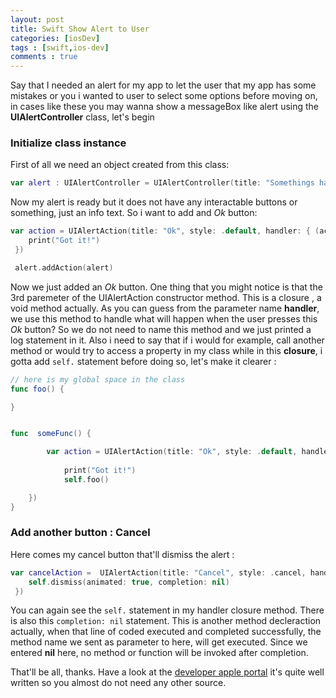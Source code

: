 ```yaml
---
layout: post
title: Swift Show Alert to User  
categories: [iosDev]
tags : [swift,ios-dev]
comments : true
---
```


Say that I needed an alert for my app to let the user that my app has some mistakes or you i wanted to user to select some options before moving on, in cases like these you may wanna show a messageBox like alert using the **UIAlertController** class, let's begin

### Initialize class instance

First of all we need an object created from this class:

```swift
var alert : UIAlertController = UIAlertController(title: "Somethings happening", message: "Whadaya wanna do?", prefferredStyle: .alert)
```

Now my alert is ready but it does not have any interactable buttons or something, just an info text. So i want to add and *Ok* button: 

```swift
var action = UIAlertAction(title: "Ok", style: .default, handler: { (action) in
    print("Got it!")
 })

 alert.addAction(alert)
```

Now we just added an *Ok* button.  One thing that you might notice is that the 3rd paremeter of the UIAlertAction constructor method. This is a closure , a void method actually. As you can guess from the parameter name **handler**, we use this method to handle what will happen when the user presses this *Ok* button? So we do not need to name this method and we just printed a log statement in it. Also i need to say that if i would for example, call another method or would try to access a property in my class while in this **closure**, i gotta add `self.` statement before doing so, let's make it clearer :

```swift
// here is my global space in the class
func foo() {

}


func  someFunc() {

        var action = UIAlertAction(title: "Ok", style: .default, handler: { (action) in
        
            print("Got it!")
            self.foo()

    })
}
```

### Add another button : Cancel

Here comes my cancel button that'll dismiss the alert :

```swift
var cancelAction =  UIAlertAction(title: "Cancel", style: .cancel, handler: { (action) in
    self.dismiss(animated: true, completion: nil)
 })
```

You can again see the `self.` statement in my handler closure method. There is also this `completion: nil` statement. This is another method decleraction actually, when that line of coded executed and completed successfully, the method name we sent as parameter to here, will get executed. Since we entered **nil** here, no method or function will be invoked after completion.

That'll be all, thanks. Have a look at the [developer apple portal](https://developer.apple.com) it's quite well written so you almost do not need any other source.